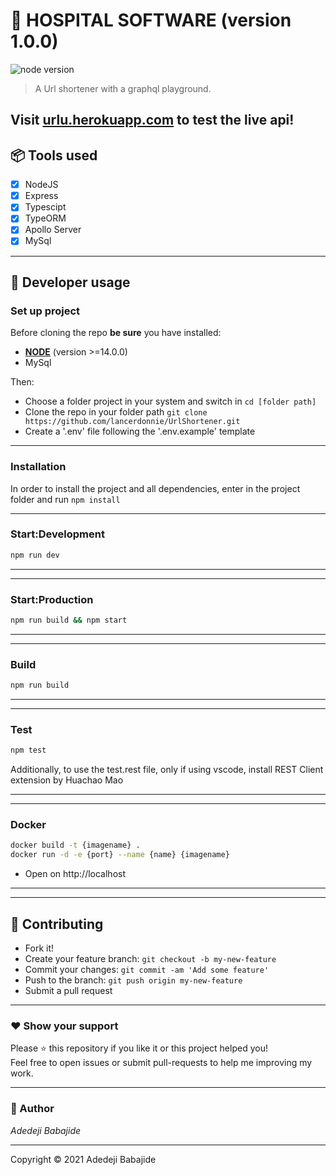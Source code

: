 # **:triangular_flag_on_post: HOSPITAL SOFTWARE** (version 1.0.0)

![node version](https://img.shields.io/badge/node->=14.0.0-brightgreen.svg)

> A Url shortener with a graphql playground.

## Visit [urlu.herokuapp.com](https://urlu.herokuapp.com/graphiql) to test the live api!

## **:package: Tools used**

- [x] NodeJS
- [x] Express
- [x] Typescipt
- [x] TypeORM
- [x] Apollo Server
- [x] MySql

---

## **:wrench: Developer usage**

### **Set up project**

Before cloning the repo **be sure** you have installed:

- [**NODE**](https://www.google.com/search?q=how+to+install+node) (version >=14.0.0)
- MySql

Then:

- Choose a folder project in your system and switch in `cd [folder path]`
- Clone the repo in your folder path `git clone https://github.com/lancerdonnie/UrlShortener.git`
- Create a '.env' file following the '.env.example' template

---

### **Installation**

In order to install the project and all dependencies, enter in the project folder and run `npm install`

---

### Start:Development

```bash
npm run dev
```

---

---

### Start:Production

```bash
npm run build && npm start
```

---

---

### Build

```bash
npm run build
```

---

---

### Test

```bash
npm test
```

Additionally, to use the test.rest file, only if using vscode, install REST Client extension by Huachao Mao

---

---

### Docker

```bash
docker build -t {imagename} .
docker run -d -e {port} --name {name} {imagename}
```

- Open on http://localhost

---

---

## **:handshake: Contributing**

- Fork it!
- Create your feature branch: `git checkout -b my-new-feature`
- Commit your changes: `git commit -am 'Add some feature'`
- Push to the branch: `git push origin my-new-feature`
- Submit a pull request

---

### **:heart: Show your support**

Please :star: this repository if you like it or this project helped you!\
Feel free to open issues or submit pull-requests to help me improving my work.

---

### **:robot: Author**

_*Adedeji Babajide*_

---

Copyright © 2021 Adedeji Babajide
